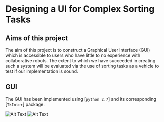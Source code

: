 # Designing a UI for Complex Sorting Tasks


## Aims of this project
The aim of this project is to construct a Graphical User Interface (GUI) which is accessible to users who have little to no experience with collaborative robots. The extent to which we have succeeded in creating such a system will be evaluated via the use of sorting tasks as a vehicle to test if our implementation is sound.



## GUI
The GUI has been implemented using [`python 2.7`] and its corresponding [`TkInter`] package. 

![Alt Text](https://github.com/psypdt/Philipp_Tiso_Dissertation_Code_2019_2020/tree/master/Images/p2_default_main_ui.png)
![Alt Text](https://github.com/psypdt/Philipp_Tiso_Dissertation_Code_2019_2020/tree/master/Images/p2_expanded_batches.png)


